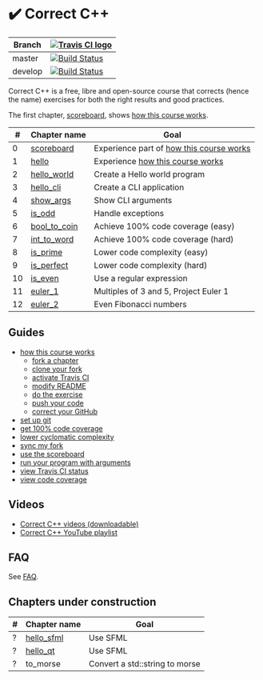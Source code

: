 # :heavy_check_mark: Correct C++

Branch|[![Travis CI logo](pics/TravisCI.png)](https://travis-ci.org)
---|---
master|[![Build Status](https://travis-ci.org/richelbilderbeek/correct_cpp.svg?branch=master)](https://travis-ci.org/richelbilderbeek/correct_cpp)
develop|[![Build Status](https://travis-ci.org/richelbilderbeek/correct_cpp.svg?branch=develop)](https://travis-ci.org/richelbilderbeek/correct_cpp)

Correct C++ is a free, libre and open-source course that corrects (hence the name) exercises for both the right results and good practices.

The first chapter, [scoreboard](https://github.com/richelbilderbeek/correct_cpp_scoreboard), shows [how this course works](doc/how_this_course_works.md).

#|Chapter name|Goal
---|---|---
 0|[scoreboard](https://github.com/richelbilderbeek/correct_cpp_scoreboard)|Experience part of [how this course works](doc/how_this_course_works.md)
 1|[hello](https://github.com/richelbilderbeek/correct_cpp_hello)|Experience [how this course works](doc/how_this_course_works.md)
 2|[hello_world](https://github.com/richelbilderbeek/correct_cpp_hello_world)|Create a Hello world program
 3|[hello_cli](https://github.com/richelbilderbeek/correct_cpp_hello_cli)|Create a CLI application
 4|[show_args](https://github.com/richelbilderbeek/correct_cpp_show_args)|Show CLI arguments
 5|[is_odd](https://github.com/richelbilderbeek/correct_cpp_is_odd)|Handle exceptions
 6|[bool_to_coin](https://github.com/richelbilderbeek/correct_cpp_bool_to_coin)|Achieve 100% code coverage (easy)
 7|[int_to_word](https://github.com/richelbilderbeek/correct_cpp_int_to_word)|Achieve 100% code coverage (hard)
 8|[is_prime](https://github.com/richelbilderbeek/correct_cpp_is_prime)|Lower code complexity (easy)
 9|[is_perfect](https://github.com/richelbilderbeek/correct_cpp_is_perfect)|Lower code complexity (hard)
10|[is_even](https://github.com/richelbilderbeek/correct_cpp_is_even)|Use a regular expression
11|[euler_1](https://github.com/richelbilderbeek/correct_cpp_euler_1)|Multiples of 3 and 5, Project Euler 1
12|[euler_2](https://github.com/richelbilderbeek/correct_cpp_euler_2)|Even Fibonacci numbers

## Guides

 * [how this course works](doc/how_this_course_works.md)
    * [fork a chapter](doc/fork_a_chapter.md)
    * [clone your fork](doc/clone_your_fork.md)
    * [activate Travis CI](doc/activate.md)
    * [modify README](doc/modify_readme.md)
    * [do the exercise](doc/do_the_exercise.md)
    * [push your code](doc/push_your_code.md)
    * [correct your GitHub](doc/correct_your_github.md)
 * [set up git](doc/set_up_git.md)
 * [get 100% code coverage](doc/get_100_percent_code_coverage.md)
 * [lower cyclomatic complexity](doc/lower_cyclomatic_complexity.md)
 * [sync my fork](doc/sync_my_fork.md)
 * [use the scoreboard](doc/use_the_scoreboard.md)
 * [run your program with arguments](doc/run_your_program_with_arguments.md)
 * [view Travis CI status](doc/view_status.md)
 * [view code coverage](doc/view_status.md)

## Videos

 * [Correct C++ videos (downloadable)](https://github.com/richelbilderbeek/correct_cpp_videos)
 * [Correct C++ YouTube playlist](https://www.youtube.com/playlist?list=PLu8_ZyzXyRDGrht1eWbzjbAC1NxG1jN1T)

## FAQ

See [FAQ](doc/faq.md).

## Chapters under construction

#|Chapter name|Goal
---|---|---
? |[hello_sfml](https://github.com/richelbilderbeek/correct_cpp_hello_sfml)|Use SFML
? |[hello_qt](https://github.com/richelbilderbeek/correct_cpp_hello_qt)|Use SFML
? |to_morse|Convert a std::string to morse